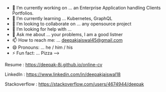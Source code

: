 
- 🔭 I’m currently working on ... an Enterprise Application handling Clients Portfolios. 
- 🌱 I’m currently learning ... Kubernetes, GraphQL
- 👯 I’m looking to collaborate on ... any opensource project
- 🤔 I’m looking for help with ...
- 💬 Ask me about ... your problems, I am a good listner
- 📫 How to reach me: ... deepakjaiswal45@gmail.com
- 😄 Pronouns: ... he / him / his
- ⚡ Fun fact: ... Pizza
-->
 
 
Resume  :  https://deepak-8i.github.io/online-cv

LinkedIn : https://www.linkedin.com/in/deepakjaiswal18

Stackoverflow : https://stackoverflow.com/users/4674944/deepak
